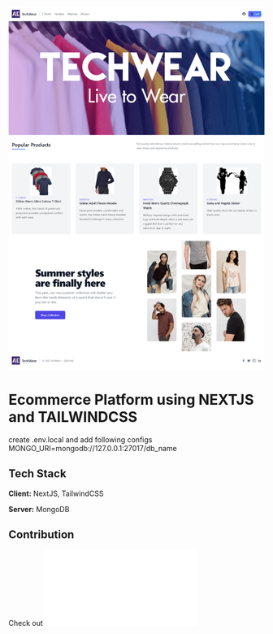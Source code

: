 
![App Screenshot](Screenshot.png)



# Ecommerce Platform using NEXTJS and TAILWINDCSS

create .env.local and add following configs
MONGO_URI=mongodb://127.0.0.1:27017/db_name


## Tech Stack

**Client:** NextJS, TailwindCSS

**Server:** MongoDB

## Contribution

Check out ![Contribution Document](/CONTRIBUTING.md)